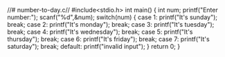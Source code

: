 //# number-to-day.c//
#include<stdio.h>
int main()
{
    int num;
    printf("Enter number:");
    scanf("%d",&num);
    switch(num)
    {
        case 1:
        printf("It's sunday");
        break;
        case 2:
        printf("It's monday");
        break;
        case 3:
        printf("It's tuesday");
        break;
        case 4:
        printf("It's wednesday");
        break;
        case 5:
        printf("It's thursday");
        break;
        case 6:
        printf("It's friday");
        break;
        case 7:
        printf("It's saturday");
        break;
        default:
        printf("invalid input");
    }
    return 0;
}
